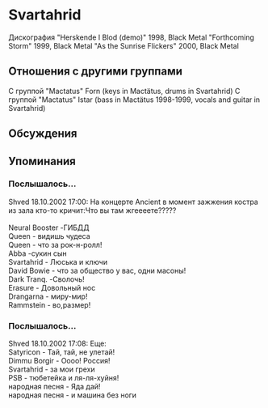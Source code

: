 # Svartahrid

Дискография
"Herskende I Blod (demo)" 1998, Black Metal
"Forthcoming Storm" 1999, Black Metal
"As the Sunrise Flickers" 2000, Black Metal

## Отношения с другими группами

C группой "Mactatus" Forn (keys in Mact&auml;tus, drums in Svartahrid)
C группой "Mactatus" Istar (bass in Mact&auml;tus 1998-1999, vocals and guitar in Svartahrid)

## Обсуждения


## Упоминания

### Послышалось...

Shved  18.10.2002 17:00:
На концерте Ancient в момент зажжения костра из зала кто-то кричит:Что вы там жгеееете?????<BR><BR>Neural Booster -ГИБДД<BR>Queen - видишь чудеса<BR>Queen - что за рок-н-ролл!<BR>Abba -сукин сын<BR>Svartahrid - Люська и ключи<BR>David Bowie - что за общество у вас, одни масоны!<BR>Dark Tranq. -Сволочь!<BR>Erasure - Довольный нос<BR>Drangarna - миру-мир!<BR>Rammstein - во,размер!

### Послышалось...

Shved  18.10.2002 17:08:
Еще:<BR>Satyricon - Тай, тай, не улетай!<BR>Dimmu Borgir - Оооо! Россия!<BR>Svartahrid - за мои грехи<BR>PSB - тюбетейка   и    ля-ля-хуйня!<BR>народная песня - Яда дай!<BR>народная песня - и машина без ноги

